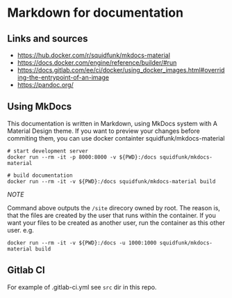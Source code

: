 # Markdown for documentation

## Links and sources
- https://hub.docker.com/r/squidfunk/mkdocs-material
- https://docs.docker.com/engine/reference/builder/#run
- https://docs.gitlab.com/ee/ci/docker/using_docker_images.html#overriding-the-entrypoint-of-an-image
- https://pandoc.org/

## Using MkDocs

This documentation is written in Markdown, using MkDocs system with A Material Design theme. 
If you want to preview your changes before commiting them, you can use docker containter squidfunk/mkdocs-material 
``` 
# start development server 
docker run --rm -it -p 8000:8000 -v ${PWD}:/docs squidfunk/mkdocs-material 

# build documentation 
docker run --rm -it -v ${PWD}:/docs squidfunk/mkdocs-material build 
``` 

*NOTE* 

Command above outputs the `/site` direcory owned by root. The reason is, that the files are created by the user that runs within the container. If you want your files to be created as another user, run the container as this other user. e.g. 
``` 
docker run --rm -it -v ${PWD}:/docs -u 1000:1000 squidfunk/mkdocs-material build 
```

## Gitlab CI

For example of .gitlab-ci.yml see `src` dir in this repo. 
